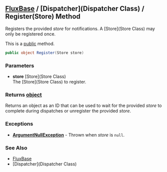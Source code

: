 [FluxBase](index) / [Dispatcher](Dispatcher Class) /  Register(Store) Method
----------------------------------------------------------------------------

Registers the provided _store_ for notifications. A [Store](Store Class) may only be registered once.

This is a [public](https://docs.microsoft.com/dotnet/csharp/language-reference/keywords/public) method.

```c#
public object Register(Store store)
```

### Parameters
* __store__ [Store](Store Class)  
The [Store](Store Class) to register.

### Returns [object](https://docs.microsoft.com/dotnet/api/system.object)
Returns an object as an ID that can be used to wait for the provided _store_ to complete during dispatches or unregister the provided _store_.

### Exceptions
* __[ArgumentNullException](https://docs.microsoft.com/dotnet/api/system.argumentnullexception)__ - Thrown when _store_ is `null`.

### See Also
* [FluxBase](index)
* [Dispatcher](Dispatcher Class)